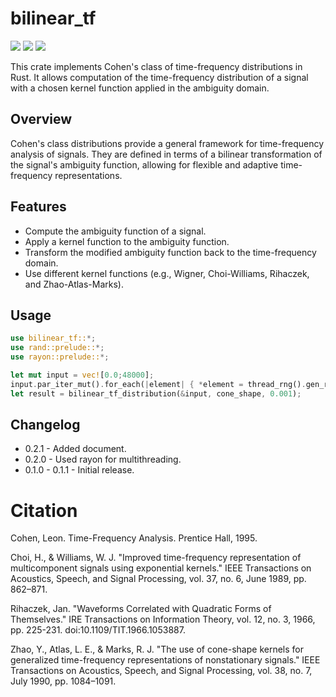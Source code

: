 # bilinear_tf
[![](https://img.shields.io/crates/v/bilinear_tf.svg)](https://crates.io/crates/bilinear_tf)
[![](https://img.shields.io/crates/l/bilinear_tf.svg)](https://crates.io/crates/bilinear_tf)
[![](https://docs.rs/bilinear_tf/badge.svg)](https://docs.rs/bilinear_tf/)

This crate implements Cohen's class of time-frequency distributions in Rust. It allows computation of the time-frequency distribution of a signal with a chosen kernel function applied in the ambiguity domain.

## Overview

Cohen's class distributions provide a general framework for time-frequency analysis of signals. They are defined in terms of a bilinear transformation of the signal's ambiguity function, allowing for flexible and adaptive time-frequency representations.

## Features

- Compute the ambiguity function of a signal.
- Apply a kernel function to the ambiguity function.
- Transform the modified ambiguity function back to the time-frequency domain.
- Use different kernel functions (e.g., Wigner, Choi-Williams, Rihaczek, and Zhao-Atlas-Marks).

## Usage
```rust
use bilinear_tf::*;
use rand::prelude::*;
use rayon::prelude::*;

let mut input = vec![0.0;48000];
input.par_iter_mut().for_each(|element| { *element = thread_rng().gen_range(-1.0..1.0); });
let result = bilinear_tf_distribution(&input, cone_shape, 0.001);
```

## Changelog
* 0.2.1 - Added document.
* 0.2.0 - Used rayon for multithreading.
* 0.1.0 - 0.1.1 - Initial release.

# Citation
Cohen, Leon. Time-Frequency Analysis. Prentice Hall, 1995.

Choi, H., & Williams, W. J. "Improved time-frequency representation of multicomponent signals using exponential kernels." IEEE Transactions on Acoustics, Speech, and Signal Processing, vol. 37, no. 6, June 1989, pp. 862–871.

Rihaczek, Jan. "Waveforms Correlated with Quadratic Forms of Themselves." IRE Transactions on Information Theory, vol. 12, no. 3, 1966, pp. 225-231. doi:10.1109/TIT.1966.1053887.

Zhao, Y., Atlas, L. E., & Marks, R. J. "The use of cone-shape kernels for generalized time-frequency representations of nonstationary signals." IEEE Transactions on Acoustics, Speech, and Signal Processing, vol. 38, no. 7, July 1990, pp. 1084–1091.

